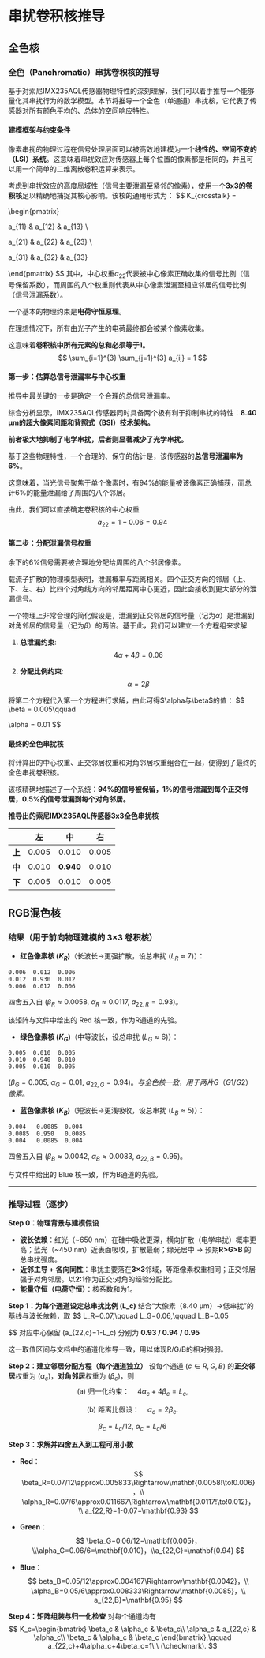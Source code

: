 # 串扰卷积核推导

## 全色核

### 全色（Panchromatic）串扰卷积核的推导

基于对索尼IMX235AQL传感器物理特性的深刻理解，我们可以着手推导一个能够量化其串扰行为的数学模型。本节将推导一个全色（单通道）串扰核，它代表了传感器对所有颜色平均的、总体的空间响应特性。

#### **建模框架与约束条件**

像素串扰的物理过程在信号处理层面可以被高效地建模为一个**线性的、空间不变的（LSI）系统**。这意味着串扰效应对传感器上每个位置的像素都是相同的，并且可以用一个简单的二维离散卷积运算来表示。

考虑到串扰效应的高度局域性（信号主要泄漏至紧邻的像素），使用一个**3x3的卷积核**足以精确地捕捉其核心影响。该核的通用形式为：
$$
K_{crosstalk} =

\begin{pmatrix}

a_{11} & a_{12} & a_{13} \\

a_{21} & a_{22} & a_{23} \\

a_{31} & a_{32} & a_{33}

\end{pmatrix}
$$
其中，中心权重$a_{22}$代表被中心像素正确收集的信号比例（信号保留系数），而周围的八个权重则代表从中心像素泄漏至相应邻居的信号比例（信号泄漏系数）。

一个基本的物理约束是**电荷守恒原理**。

在理想情况下，所有由光子产生的电荷最终都会被某个像素收集。

这意味着**卷积核中所有元素的总和必须等于1。**
$$
\sum_{i=1}^{3} \sum_{j=1}^{3} a_{ij} = 1
$$


#### **第一步：估算总信号泄漏率与中心权重**

推导中最关键的一步是确定一个合理的总信号泄漏率。

综合分析显示，IMX235AQL传感器同时具备两个极有利于抑制串扰的特性：**8.40 μm的超大像素间距和背照式（BSI）技术架构。**

**前者极大地抑制了电学串扰，后者则显著减少了光学串扰。**

基于这些物理特性，一个合理的、保守的估计是，该传感器的**总信号泄漏率为6%**。

这意味着，当光信号聚焦于单个像素时，有94%的能量被该像素正确捕获，而总计6%的能量泄漏给了周围的八个邻居。

由此，我们可以直接确定卷积核的中心权重
$$
a_{22} = 1 - 0.06 = 0.94
$$

#### **第二步：分配泄漏信号权重**

余下的6%信号需要被合理地分配给周围的八个邻居像素。

载流子扩散的物理模型表明，泄漏概率与距离相关。四个正交方向的邻居（上、下、左、右）比四个对角线方向的邻居距离中心更近，因此会接收到更大部分的泄漏信号。

一个物理上非常合理的简化假设是，泄漏到正交邻居的信号量（记为$\alpha$）是泄漏到对角邻居的信号量（记为$\beta$）的两倍。基于此，我们可以建立一个方程组来求解

1. **总泄漏约束**: 
   $$
   4\alpha + 4\beta = 0.06
   $$

2. **分配比例约束**: 
   $$
   \alpha = 2\beta
   $$

将第二个方程代入第一个方程进行求解，由此可得$\alpha与\beta$的值：
$$
\beta = 0.005\qquad

\alpha = 0.01
$$

#### **最终的全色串扰核**

将计算出的中心权重、正交邻居权重和对角邻居权重组合在一起，便得到了最终的全色串扰卷积核。

该核精确地描述了一个系统：**94%的信号被保留，1%的信号泄漏到每个正交邻居，0.5%的信号泄漏到每个对角邻居。**

**推导出的索尼IMX235AQL传感器3x3全色串扰核**

|        | 左    | 中        | 右    |
| ------ | ----- | --------- | ----- |
| **上** | 0.005 | 0.010     | 0.005 |
| **中** | 0.010 | **0.940** | 0.010 |
| **下** | 0.005 | 0.010     | 0.005 |

## RGB混色核



### 结果（用于前向物理建模的 3×3 卷积核）

- **红色像素核 ($K_R$)**（长波长→更强扩散，设总串扰 ($L_R\approx7%$)）：

```text
0.006  0.012  0.006
0.012  0.930  0.012
0.006  0.012  0.006
```

四舍五入自 ($\beta_R\approx0.0058,\ \alpha_R\approx0.0117,\ a_{22,R}=0.93$)。

该矩阵与文件中给出的 Red 核一致，作为R通道的先验。

- **绿色像素核 ($K_G$)**（中等波长，设总串扰 ($L_G\approx6%$)）：

```text
0.005  0.010  0.005
0.010  0.940  0.010
0.005  0.010  0.005
```

$(\beta_G=0.005,\ \alpha_G=0.01,\ a_{22,G}=0.94)。与全色核一致，用于两片G（G1/G2）像素。$

- **蓝色像素核 ($K_B$)**（短波长→更浅吸收，设总串扰 ($L_B\approx5%$)）：

```text
0.004   0.0085  0.004
0.0085  0.950   0.0085
0.004   0.0085  0.004
```

四舍五入自 $(\beta_B\approx0.0042,\ \alpha_B\approx0.0083,\ a_{22,B}=0.95)$。

与文件中给出的 Blue 核一致，作为B通道的先验。

------

### 推导过程（逐步）

**Step 0：物理背景与建模假设**

- **波长依赖**：红光（~650 nm）在硅中吸收更深，横向扩散（电学串扰）概率更高；蓝光（~450 nm）近表面吸收，扩散最弱；绿光居中 → 预期**R>G>B** 的总串扰强度。
- **近邻主导 + 各向同性**：串扰主要落在**3×3**邻域，等距像素权重相同；正交邻居强于对角邻居。以**2:1**作为正交:对角的经验分配比。
- **能量守恒（电荷守恒）**：核系数和为1。

**Step 1：为每个通道设定总串扰比例 (L_c)**
 结合“大像素（8.40 µm）→低串扰”的基线与波长依赖，取
$$
L_R=0.07,\qquad L_G=0.06,\qquad L_B=0.05
 
$$
对应中心保留 (a_{22,c}=1-L_c) 分别为 **0.93 / 0.94 / 0.95**

这一取值区间与文档中的通道化推导一致，用以体现R/G/B的相对强弱。

**Step 2：建立邻居分配方程（每个通道独立）**
 设每个通道 ($c\in{R,G,B}$) 的**正交邻居**权重为 ($\alpha_c$)，**对角邻居**权重为 ($\beta_c$)，则
$$
\text{(a) 归一化约束：}\quad 4\alpha_c+4\beta_c=L_c,
$$

$$
\text{(b) 距离比假设：}\quad \alpha_c=2\beta_c.
$$

$$
\beta_c=L_c/12,\ \alpha_c=L_c/6
$$

**Step 3：求解并四舍五入到工程可用小数**

- **Red**：
  $$
  \beta_R=0.07/12\approx0.005833\Rightarrow\mathbf{0.0058!\to!0.006}，\\
   \alpha_R=0.07/6\approx0.011667\Rightarrow\mathbf{0.0117!\to!0.012}，\\
   a_{22,R}=1-0.07=\mathbf{0.93}
  $$

- **Green**：
  $$
  \beta_G=0.06/12=\mathbf{0.005}，\\\alpha_G=0.06/6=\mathbf{0.010}，\\a_{22,G}=\mathbf{0.94}
  $$

- **Blue**：
  $$
  beta_B=0.05/12\approx0.004167\Rightarrow\mathbf{0.0042}，\\
   \alpha_B=0.05/6\approx0.008333\Rightarrow\mathbf{0.0085}，\\
   a_{22,B}=\mathbf{0.95}
  $$

**Step 4：矩阵组装与归一化检查**
 对每个通道均有
$$
K_c=\begin{bmatrix}
 \beta_c & \alpha_c & \beta_c\\
 \alpha_c & a_{22,c} & \alpha_c\\
 \beta_c & \alpha_c & \beta_c
 \end{bmatrix},\qquad
 a_{22,c}+4\alpha_c+4\beta_c=1\ \ (\checkmark).
$$
